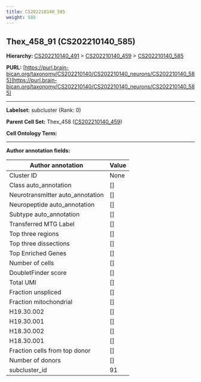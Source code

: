 ```yaml
---
title: CS202210140_585
weight: 585
---
```

## Thex_458_91 (CS202210140_585)
<b>Hierarchy: </b>
[CS202210140_491](../CS202210140_491) >
[CS202210140_459](../CS202210140_459) >
[CS202210140_585](../CS202210140_585)

**PURL:** [https://purl.brain-bican.org/taxonomy/CS202210140/CS202210140_neurons/CS202210140_585](https://purl.brain-bican.org/taxonomy/CS202210140/CS202210140_neurons/CS202210140_585)

---


**Labelset:** subcluster (Rank: 0)

**Parent Cell Set:** Thex_458 ([CS202210140_459](../CS202210140_459))



**Cell Ontology Term:** 

[MARKER GENES.]: #


---

[TRANSFERRED ANNOTATIONS.]: #


[AUTHOR ANNOTATION FIELDS.]: #


**Author annotation fields:**

| Author annotation | Value |
|-------------------|-------|
|Cluster ID|None|
|Class auto_annotation|[]|
|Neurotransmitter auto_annotation|[]|
|Neuropeptide auto_annotation|[]|
|Subtype auto_annotation|[]|
|Transferred MTG Label|[]|
|Top three regions|[]|
|Top three dissections|[]|
|Top Enriched Genes|[]|
|Number of cells|[]|
|DoubletFinder score|[]|
|Total UMI|[]|
|Fraction unspliced|[]|
|Fraction mitochondrial|[]|
|H19.30.002|[]|
|H19.30.001|[]|
|H18.30.002|[]|
|H18.30.001|[]|
|Fraction cells from top donor|[]|
|Number of donors|[]|
|subcluster_id|91|
